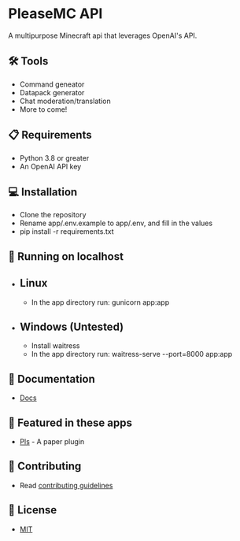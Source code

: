 # PleaseMC API
A multipurpose Minecraft api that leverages OpenAI's API.

## 🛠️ Tools
- Command geneator
- Datapack generator
- Chat moderation/translation
- More to come!

## 📋 Requirements
- Python 3.8 or greater
- An OpenAI API key

## 💻 Installation
- Clone the repository
- Rename app/.env.example to app/.env, and fill in the values
- pip install -r requirements.txt

## 🚀 Running on localhost
- ## Linux
    - In the app directory run: gunicorn app:app
- ## Windows (Untested)
    - Install waitress
    - In the app directory run: waitress-serve --port=8000 app:app
    
## 📝 Documentation
- [Docs](docs/index.md)

## 🎉 Featured in these apps
- [Pls](https://github.com/md5sha256/Pls) - A paper plugin

## 🤝 Contributing
- Read [contributing guidelines](CONTRIBUTING.md)

## 📜 License
- [MIT](LICENSE.md)
